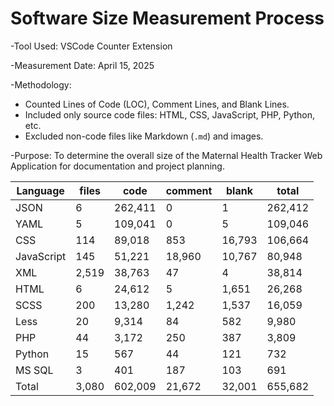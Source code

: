 # Software Size Measurement Process
-Tool Used: VSCode Counter Extension

-Measurement Date: April 15, 2025

-Methodology:
  - Counted Lines of Code (LOC), Comment Lines, and Blank Lines.
  - Included only source code files: HTML, CSS, JavaScript, PHP, Python, etc.
  - Excluded non-code files like Markdown (`.md`) and images.
  
-Purpose: To determine the overall size of the Maternal Health Tracker Web Application for documentation and project planning.

| Language   | files | code    | comment | blank  | total   |
|------------|-------|---------|---------|--------|---------|
| JSON       | 6     | 262,411 | 0       | 1      | 262,412 |
| YAML       | 5     | 109,041 | 0       | 5      | 109,046 |
| CSS        | 114   | 89,018  | 853     | 16,793 | 106,664 |
| JavaScript | 145   | 51,221  | 18,960  | 10,767 | 80,948  |
| XML        | 2,519 | 38,763  | 47      | 4      | 38,814  |
| HTML       | 6     | 24,612  | 5       | 1,651  | 26,268  |
| SCSS       | 200   | 13,280  | 1,242   | 1,537  | 16,059  |
| Less       | 20    | 9,314   | 84      | 582    | 9,980   |
| PHP        | 44    | 3,172   | 250     | 387    | 3,809   |
| Python     | 15    | 567     | 44      | 121    | 732     |
| MS SQL     | 3     | 401     | 187     | 103    | 691     |
| Total      | 3,080 | 602,009 | 21,672  | 32,001 | 655,682 |
